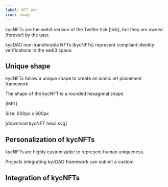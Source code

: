```yaml
---
label: NFT art
icon: image
---
```


kycNFTs are the web3 version of the Twitter tick [tick], but they are owned [forever] by the user.


kycDAO non-transferable NFTs (kycNFTs) represent compliant identity verifications in the web3 space. 



## Unique shape 

kycNFTs follow a unique shape to create an iconic art placement framework. 

The shape of the kycNFT is a rounded hexagonal shape. 

[IMG]

Size: 600px x 600px 

[download kycNFT hexa svg]

## Personalization of kycNFTs

kycNFTs are highly customizable to represent human uniqueness. 

Projects integrating kycDAO framework can submit a custom 

## Integration of kycNFTs 
